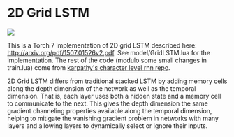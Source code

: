 # 2D Grid LSTM

![](https://github.com/coreylynch/grid-lstm/blob/master/grid-lstm.png)

This is a Torch 7 implementation of 2D grid LSTM described here: http://arxiv.org/pdf/1507.01526v2.pdf. See model/GridLSTM.lua for the implementation. The rest of the code (modulo some small changes in train.lua) come from [karpathy's character level rnn repo](https://github.com/karpathy/char-rnn).

2D Grid LSTM differs from traditional stacked LSTM by adding memory cells along the depth dimension of the network as well as the temporal dimension. That is, each layer uses both a hidden state and a memory cell to communicate to the next. This gives the depth dimension the same gradient channeling properties available along the temporal dimension, helping to mitigate the vanishing gradient problem in networks with many layers and allowing layers to dynamically select or ignore their inputs.

